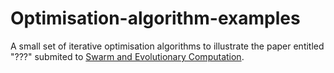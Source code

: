 # Optimisation-algorithm-examples

A small set of iterative optimisation algorithms to illustrate the paper entitled "???" submited to [Swarm and Evolutionary Computation](https://www.journals.elsevier.com/swarm-and-evolutionary-computation "Swarm and Evolutionary Computation's homepage").
